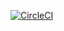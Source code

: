 [![CircleCI](https://circleci.com/gh/mikesimps/Volunteers-for-Salesforce/tree/kramden-master.svg?style=svg)](https://circleci.com/gh/mikesimps/Volunteers-for-Salesforce/tree/kramden-master)